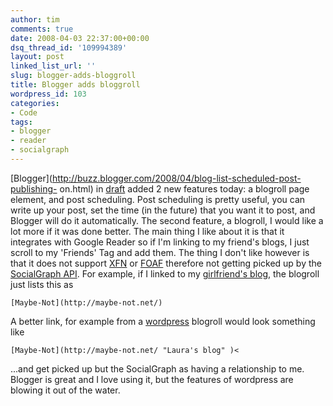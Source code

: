 ```yaml
---
author: tim
comments: true
date: 2008-04-03 22:37:00+00:00
dsq_thread_id: '109994389'
layout: post
linked_list_url: ''
slug: blogger-adds-bloggroll
title: Blogger adds bloggroll
wordpress_id: 103
categories:
- Code
tags:
- blogger
- reader
- socialgraph
---
```


[Blogger](http://buzz.blogger.com/2008/04/blog-list-scheduled-post-publishing-
on.html) in [draft](http://draft.blogger.com/) added 2 new features today: a
blogroll page element, and post scheduling. Post scheduling is pretty useful,
you can write up your post, set the time (in the future) that you want it to
post, and Blogger will do it automatically. The second feature, a blogroll, I
would like a lot more if it was done better. The main thing I like about it is
that it integrates with Google Reader so if I'm linking to my friend's blogs,
I just scroll to my 'Friends' Tag and add them. The thing I don't like however
is that it does not support [XFN](http://gmpg.org/xfn/) or
[FOAF](http://gmpg.org/xfn/) therefore not getting picked up by the
[SocialGraph API](http://code.google.com/apis/socialgraph/docs/). For example,
if I linked to my [girlfriend's blog](http://maybe-not.net/ "Laura's blog" ),
the blogroll just lists this as

    
    
    [Maybe-Not](http://maybe-not.net/)
    
    

A better link, for example from a [wordpress](http://www.wordpress.org)
blogroll would look something like

    
    
    [Maybe-Not](http://maybe-not.net/ "Laura's blog" )< 

...and get picked up but the SocialGraph as having a relationship to me.
Blogger is great and I love using it, but the features of wordpress are
blowing it out of the water.

